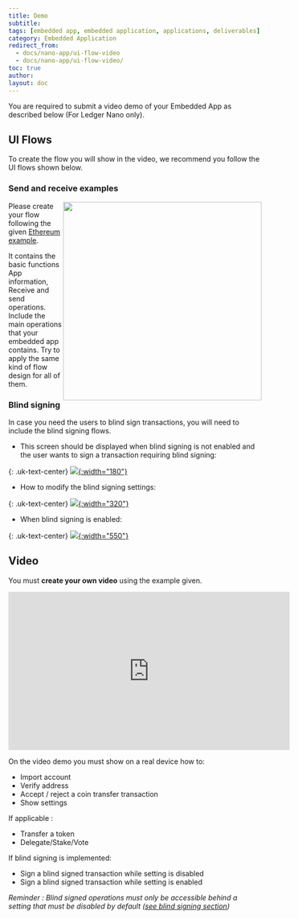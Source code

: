 ```yaml
---
title: Demo
subtitle:
tags: [embedded app, embedded application, applications, deliverables]
category: Embedded Application
redirect_from: 
  - docs/nano-app/ui-flow-video
  - docs/nano-app/ui-flow-video/
toc: true
author:
layout: doc
---
```


You are required to submit a video demo of your Embedded App as described below (For Ledger Nano only).

## UI Flows

To create the flow you will show in the video, we recommend you follow the UI flows shown below.

### Send and receive examples

<!-- ------------- Image ------------- -->
<a href="/eth-flow.png">
	<img width="395" src="/eth-flow.png" style="float:right">
</a>
<!-- --------------------------------- -->

Please create your flow following the given [Ethereum example](../docs/eth-flow.pdf).  

It contains the basic functions App information, Receive and send operations. Include the main operations that your embedded app contains. Try to apply the same kind of flow design for all of them.  

### Blind signing

In case you need the users to blind sign transactions, you will need to include the blind signing flows.

- This screen should be displayed when blind signing is not enabled and the user wants to sign a transaction requiring blind signing:

{: .uk-text-center}
[![](/blind-signing-not-enabled.png){:width="180"}](/blind-signing-not-enabled.png)

- How to modify the blind signing settings:

{: .uk-text-center}
[![](/blind-signing-settings.png){:width="320"}](/blind-signing-settings.png)


- When blind signing is enabled:

{: .uk-text-center}
[![](/blind-signing-enabled.png){:width="550"}](/blind-signing-enabled.png)


## Video

You must **create your own video** using the example given.  

<div class="uk-text-center">
	<iframe width="560" height="315" src="https://www.youtube-nocookie.com/embed/pgGZvx30yNw" title="YouTube video player" frameborder="0" allow="accelerometer; autoplay; clipboard-write; encrypted-media; gyroscope; picture-in-picture" allowfullscreen></iframe>
</div>

On the video demo you must show on a real device how to: 
- Import account
- Verify address
- Accept / reject a coin transfer transaction
- Show settings

If applicable :
- Transfer a token
- Delegate/Stake/Vote

If blind signing is implemented:
- Sign a blind signed transaction while setting is disabled
- Sign a blind signed transaction while setting is enabled

*Reminder : Blind signed operations must only be accessible behind a setting that must be disabled by default ([see blind signing section](../blind-signing/))*





